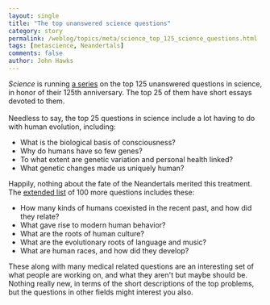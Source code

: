 ```yaml
---
layout: single 
title: "The top unanswered science questions" 
category: story
permalink: /weblog/topics/meta/science_top_125_science_questions.html
tags: [metascience, Neandertals] 
comments: false 
author: John Hawks 
---
```



<p>
<i>Science</i> is running <a href="http://www.sciencemag.org/sciext/125th/">a series</a> on the top 125 unanswered questions in science, in honor of their 125th anniversary. The top 25 of them have short essays devoted to them. <br />
 <br />
Needless to say, the top 25 questions in science include a lot having to do with human evolution, including: 
</p>

<ul>
<li>What is the biological basis of consciousness?</li>
<li>Why do humans have so few genes?</li>
<li>To what extent are genetic variation and personal health linked?</li>
<li>What genetic changes made us uniquely human?</li>
</ul>

<p>
Happily, nothing about the fate of the Neandertals merited this treatment. The <a href="http://www.sciencemag.org/cgi/content/full/309/5731/78b">extended list</a> of 100 more questions includes these: 
</p>

<ul>
<li>How many kinds of humans coexisted in the recent past, and how did they relate?</li>
<li>What gave rise to modern human behavior?</li>
<li>What are the roots of human culture?</li>
<li>What are the evolutionary roots of language and music?</li>
<li>What are human races, and how did they develop?</li>
</ul>

<p>
These along with many medical related questions are an interesting set of what people are working on, and what they aren't but maybe should be. Nothing really new, in terms of the short descriptions of the top problems, but the questions in other fields might interest you also. 
</p>

